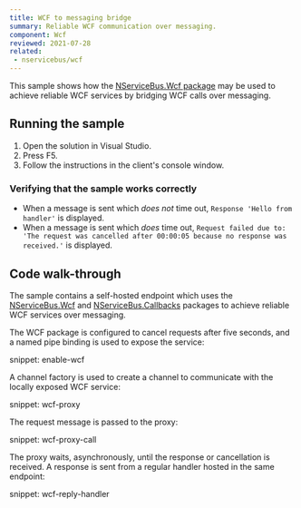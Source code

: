 ```yaml
---
title: WCF to messaging bridge
summary: Reliable WCF communication over messaging.
component: Wcf
reviewed: 2021-07-28
related:
 - nservicebus/wcf
---
```


This sample shows how the [NServiceBus.Wcf package](/nservicebus/wcf) may be used to achieve reliable WCF services by bridging WCF calls over messaging.


## Running the sample

1. Open the solution in Visual Studio.
1. Press F5.
1. Follow the instructions in the client's console window.


### Verifying that the sample works correctly

 * When a message is sent which _does not_ time out, `Response 'Hello from handler'` is displayed.
 * When a message is sent which _does_ time out, `Request failed due to: 'The request was cancelled after 00:00:05 because no response was received.'` is displayed.


## Code walk-through

The sample contains a self-hosted endpoint which uses the [NServiceBus.Wcf](/nservicebus/wcf) and [NServiceBus.Callbacks](/nservicebus/messaging/callbacks.md) packages to achieve reliable WCF services over messaging.

The WCF package is configured to cancel requests after five seconds, and a named pipe binding is used to expose the service:

snippet: enable-wcf

A channel factory is used to create a channel to communicate with the locally exposed WCF service:

snippet: wcf-proxy

The request message is passed to the proxy:

snippet: wcf-proxy-call

The proxy waits, asynchronously, until the response or cancellation is received. A response is sent from a regular handler hosted in the same endpoint:

snippet: wcf-reply-handler